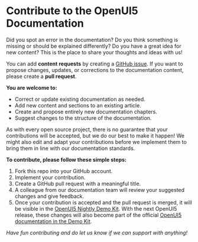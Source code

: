 # Contribute to the OpenUI5 Documentation

Did you spot an error in the documentation? Do you think something is missing or should be explained differently? Do you have a great idea for new content? This is the place to share your thoughts and ideas with us!

You can add **content requests** by creating a [GitHub issue](https://github.wdf.sap.corp/UICS-Consumption/UI5-docs/issues). If you want to propose changes, updates, or corrections to the documentation content, please create a **pull request**.

**You are welcome to:**

* Correct or update existing documentation as needed.
* Add new content and sections to an existing article.
* Create and propose entirely new documentation chapters.
* Suggest changes to the structure of the documentation.

As with every open source project, there is no guarantee that your contributions will be accepted, but we do our best to make it happen! We might also edit and adapt your contributions before we implement them to bring them in line with our documentation standards.

**To contribute, please follow these simple steps:**

1. Fork this repo into your GitHub account.
2. Implement your contribution.
3. Create a GitHub pull request with a meaningful title.
4. A colleague from our documentation team will review your suggested changes and give feedback.
5. Once your contribution is accepted and the pull request is merged, it will be visible in the [OpenUI5 Nightly Demo Kit](https://openui5nightly.hana.ondemand.com/#/topic). With the next OpenUI5 release, these changes will also become part of the official [OpenUI5 documentation in the Demo Kit](https://openui5.hana.ondemand.com/#/topic).

*Have fun contributing and do let us know if we can support with anything!*
